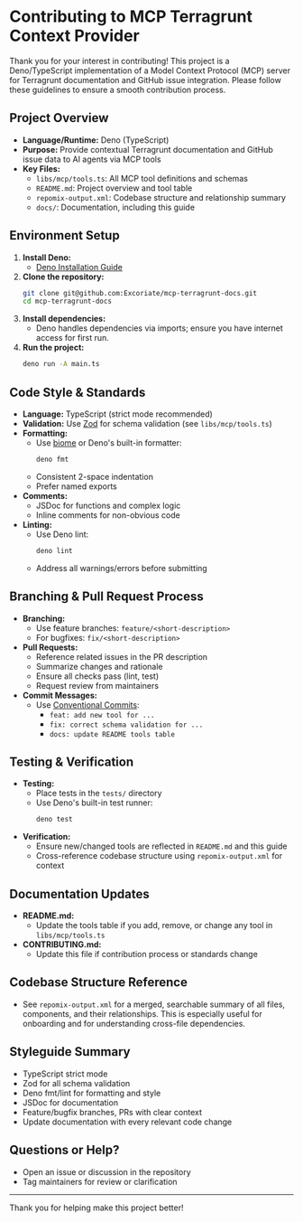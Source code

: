 # Contributing to MCP Terragrunt Context Provider

Thank you for your interest in contributing! This project is a Deno/TypeScript implementation of a Model Context Protocol (MCP) server for Terragrunt documentation and GitHub issue integration. Please follow these guidelines to ensure a smooth contribution process.

## Project Overview
- **Language/Runtime:** Deno (TypeScript)
- **Purpose:** Provide contextual Terragrunt documentation and GitHub issue data to AI agents via MCP tools
- **Key Files:**
  - `libs/mcp/tools.ts`: All MCP tool definitions and schemas
  - `README.md`: Project overview and tool table
  - `repomix-output.xml`: Codebase structure and relationship summary
  - `docs/`: Documentation, including this guide

## Environment Setup
1. **Install Deno:**
   - [Deno Installation Guide](https://deno.land/manual/getting_started/installation)
2. **Clone the repository:**
   ```sh
   git clone git@github.com:Excoriate/mcp-terragrunt-docs.git
   cd mcp-terragrunt-docs
   ```
3. **Install dependencies:**
   - Deno handles dependencies via imports; ensure you have internet access for first run.
4. **Run the project:**
   ```sh
   deno run -A main.ts
   ```

## Code Style & Standards
- **Language:** TypeScript (strict mode recommended)
- **Validation:** Use [Zod](https://zod.dev/) for schema validation (see `libs/mcp/tools.ts`)
- **Formatting:**
  - Use [biome](https://biomejs.dev/) or Deno's built-in formatter:
    ```sh
    deno fmt
    ```
  - Consistent 2-space indentation
  - Prefer named exports
- **Comments:**
  - JSDoc for functions and complex logic
  - Inline comments for non-obvious code
- **Linting:**
  - Use Deno lint:
    ```sh
    deno lint
    ```
  - Address all warnings/errors before submitting

## Branching & Pull Request Process
- **Branching:**
  - Use feature branches: `feature/<short-description>`
  - For bugfixes: `fix/<short-description>`
- **Pull Requests:**
  - Reference related issues in the PR description
  - Summarize changes and rationale
  - Ensure all checks pass (lint, test)
  - Request review from maintainers
- **Commit Messages:**
  - Use [Conventional Commits](https://www.conventionalcommits.org/):
    - `feat: add new tool for ...`
    - `fix: correct schema validation for ...`
    - `docs: update README tools table`

## Testing & Verification
- **Testing:**
  - Place tests in the `tests/` directory
  - Use Deno's built-in test runner:
    ```sh
    deno test
    ```
- **Verification:**
  - Ensure new/changed tools are reflected in `README.md` and this guide
  - Cross-reference codebase structure using `repomix-output.xml` for context

## Documentation Updates
- **README.md:**
  - Update the tools table if you add, remove, or change any tool in `libs/mcp/tools.ts`
- **CONTRIBUTING.md:**
  - Update this file if contribution process or standards change

## Codebase Structure Reference
- See `repomix-output.xml` for a merged, searchable summary of all files, components, and their relationships. This is especially useful for onboarding and for understanding cross-file dependencies.

## Styleguide Summary
- TypeScript strict mode
- Zod for all schema validation
- Deno fmt/lint for formatting and style
- JSDoc for documentation
- Feature/bugfix branches, PRs with clear context
- Update documentation with every relevant code change

## Questions or Help?
- Open an issue or discussion in the repository
- Tag maintainers for review or clarification

---

Thank you for helping make this project better! 
